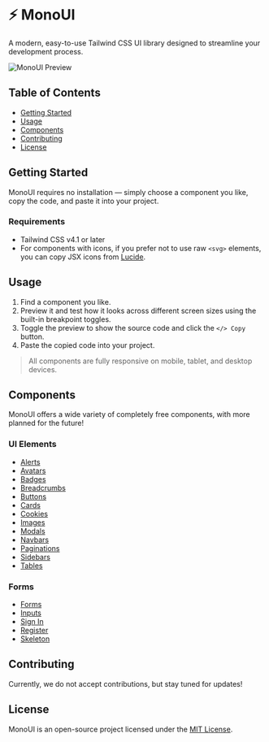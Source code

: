 # ⚡ MonoUI

A modern, easy-to-use Tailwind CSS UI library designed to streamline your development process.

![MonoUI Preview](https://www.monoui.dev/og.jpg)

## Table of Contents

- [Getting Started](#getting-started)
- [Usage](#usage)
- [Components](#components)
- [Contributing](#contributing)
- [License](#license)

## Getting Started

MonoUI requires no installation — simply choose a component you like, copy the code, and paste it into your project.

### Requirements

- Tailwind CSS v4.1 or later
- For components with icons, if you prefer not to use raw `<svg>` elements, you can copy JSX icons from [Lucide](https://lucide.dev/).

## Usage

1. Find a component you like.
2. Preview it and test how it looks across different screen sizes using the built-in breakpoint toggles.
3. Toggle the preview to show the source code and click the `</> Copy` button.
4. Paste the copied code into your project.

> All components are fully responsive on mobile, tablet, and desktop devices.

## Components

MonoUI offers a wide variety of completely free components, with more planned for the future!

### UI Elements

- [Alerts](https://www.monoui.dev/components/ui-elements/alerts)
- [Avatars](https://www.monoui.dev/components/ui-elements/avatars)
- [Badges](https://www.monoui.dev/components/ui-elements/badges)
- [Breadcrumbs](https://www.monoui.dev/components/ui-elements/breadcrumbs)
- [Buttons](https://www.monoui.dev/components/ui-elements/buttons)
- [Cards](https://www.monoui.dev/components/ui-elements/cards)
- [Cookies](https://www.monoui.dev/components/ui-elements/cookies)
- [Images](https://www.monoui.dev/components/ui-elements/images)
- [Modals](https://www.monoui.dev/components/ui-elements/modals)
- [Navbars](https://www.monoui.dev/components/ui-elements/navbars)
- [Paginations](https://www.monoui.dev/components/ui-elements/paginations)
- [Sidebars](https://www.monoui.dev/components/ui-elements/sidebars)
- [Tables](https://www.monoui.dev/components/ui-elements/tables)

### Forms

- [Forms](https://www.monoui.dev/components/forms/forms)
- [Inputs](https://www.monoui.dev/components/forms/inputs)
- [Sign In](https://www.monoui.dev/components/forms/sign-in)
- [Register](https://www.monoui.dev/components/forms/register)
- [Skeleton](https://www.monoui.dev/components/forms/skeleton)

## Contributing

Currently, we do not accept contributions, but stay tuned for updates!

## License

MonoUI is an open-source project licensed under the [MIT License](https://github.com/Zuk3y/monoui/blob/master/LICENSE).
